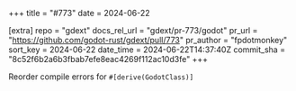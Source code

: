 +++
title = "#773"
date = 2024-06-22

[extra]
repo = "gdext"
docs_rel_url = "gdext/pr-773/godot"
pr_url = "https://github.com/godot-rust/gdext/pull/773"
pr_author = "fpdotmonkey"
sort_key = 2024-06-22
date_time = 2024-06-22T14:37:40Z
commit_sha = "8c52f6b2a6b3fbab7efe8eac4269f112ac10d3fe"
+++

Reorder compile errors for `#[derive(GodotClass)]`
